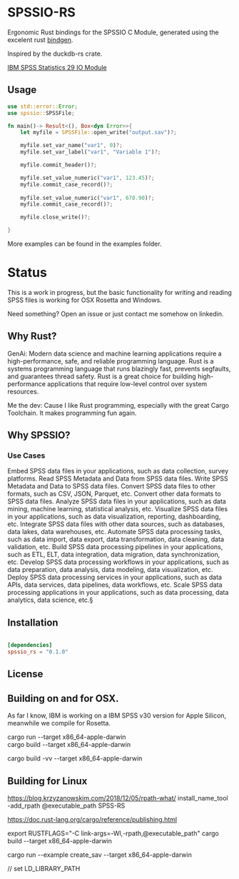 # SPSSIO-RS

Ergonomic Rust bindings for the SPSSIO C Module, generated using the excelent rust [bindgen](https://github.com/rust-lang/rust-bindgen).

Inspired by the duckdb-rs crate.

[IBM SPSS Statistics 29 IO Module](https://community.ibm.com/community/user/ai-datascience/viewdocument/extensions-tools-and-utilities-for?CommunityKey=886b6874-0fb1-402c-8243-c70ef8179a99&tab=librarydocuments)

## Usage

```rust
use std::error::Error;
use spssio::SPSSFile;

fn main()-> Result<(), Box<dyn Error>>{
    let myfile = SPSSFile::open_write("output.sav")?;

    myfile.set_var_name("var1", 0)?;
    myfile.set_var_label("var1", "Variable 1")?;

    myfile.commit_header()?;

    myfile.set_value_numeric("var1", 123.45)?;
    myfile.commit_case_record()?;
    
    myfile.set_value_numeric("var1", 678.90)?;
    myfile.commit_case_record()?;

    myfile.close_write()?;

}
```

More examples can be found in the examples folder.

# Status
This is a work in progress, but the basic functionality for writing and reading SPSS files is working for OSX Rosetta and Windows.

Need something? Open an issue or just contact me somehow on linkedin.

## Why Rust?
GenAi: Modern data science and machine learning applications require a high-performance, safe, and reliable programming language. Rust is a systems programming language that runs blazingly fast, prevents segfaults, and guarantees thread safety. Rust is a great choice for building high-performance applications that require low-level control over system resources. 

Me the dev: Cause I like Rust programming, especially with the great Cargo Toolchain. It makes programming fun again.


## Why SPSSIO? 

### Use Cases
Embed SPSS data files in your applications, such as data collection, survey platforms.
Read SPSS Metadata and Data from SPSS data files.
Write SPSS Metadata and Data to SPSS data files.
Convert SPSS data files to other formats, such as CSV, JSON, Parquet, etc.
Convert other data formats to SPSS data files.
Analyze SPSS data files in your applications, such as data mining, machine learning, statistical analysis, etc.
Visualize SPSS data files in your applications, such as data visualization, reporting, dashboarding, etc.
Integrate SPSS data files with other data sources, such as databases, data lakes, data warehouses, etc.
Automate SPSS data processing tasks, such as data import, data export, data transformation, data cleaning, data validation, etc.
Build SPSS data processing pipelines in your applications, such as ETL, ELT, data integration, data migration, data synchronization, etc.
Develop SPSS data processing workflows in your applications, such as data preparation, data analysis, data modeling, data visualization, etc.
Deploy SPSS data processing services in your applications, such as data APIs, data services, data pipelines, data workflows, etc.
Scale SPSS data processing applications in your applications, such as data processing, data analytics, data science, etc.§




## Installation    

```toml 

[dependencies]
spssio_rs = "0.1.0"

```                         

## License 



## Building on and for OSX.
As far I know, IBM is working on a IBM SPSS v30 version for Apple Silicon, meanwhile we compile for Rosetta.


cargo run --target x86_64-apple-darwin    
cargo build --target x86_64-apple-darwin   

cargo build -vv --target x86_64-apple-darwin  


## Building for Linux
https://blog.krzyzanowskim.com/2018/12/05/rpath-what/
install_name_tool -add_rpath @executable_path SPSS-RS


https://doc.rust-lang.org/cargo/reference/publishing.html

export RUSTFLAGS="-C link-args=-Wl,-rpath,@executable_path"
cargo build --target x86_64-apple-darwin

cargo run --example create_sav --target x86_64-apple-darwin

// set LD_LIBRARY_PATH
